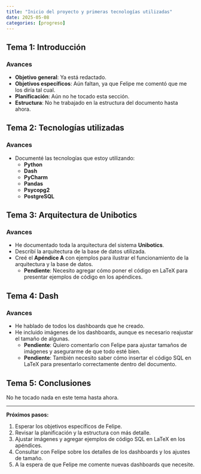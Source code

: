 ```yaml
---
title: "Inicio del proyecto y primeras tecnologías utilizadas"
date: 2025-05-08
categories: [progreso]
---
```


## Tema 1: Introducción
### Avances
- **Objetivo general**: Ya está redactado.  
- **Objetivos específicos**: Aún faltan, ya que Felipe me comentó que me los diría tal cual.  
- **Planificación**: Aún no he tocado esta sección.  
- **Estructura**: No he trabajado en la estructura del documento hasta ahora.

## Tema 2: Tecnologías utilizadas
### Avances
- Documenté las tecnologías que estoy utilizando:
  - **Python**
  - **Dash**
  - **PyCharm**
  - **Pandas**
  - **Psycopg2**
  - **PostgreSQL**

## Tema 3: Arquitectura de Unibotics
### Avances
- He documentado toda la arquitectura del sistema **Unibotics**.
- Describí la arquitectura de la base de datos utilizada.
- Creé el **Apéndice A** con ejemplos para ilustrar el funcionamiento de la arquitectura y la base de datos.
  - **Pendiente**: Necesito agregar cómo poner el código en LaTeX para presentar ejemplos de código en los apéndices.

## Tema 4: Dash
### Avances
- He hablado de todos los dashboards que he creado.
- He incluido imágenes de los dashboards, aunque es necesario reajustar el tamaño de algunas.
  - **Pendiente**: Quiero comentarlo con Felipe para ajustar tamaños de imágenes y asegurarme de que todo esté bien.
  - **Pendiente**: También necesito saber cómo insertar el código SQL en LaTeX para presentarlo correctamente dentro del documento.

## Tema 5: Conclusiones
No he tocado nada en este tema hasta ahora.

---

**Próximos pasos:**
1. Esperar los objetivos específicos de Felipe.  
2. Revisar la planificación y la estructura con más detalle.  
3. Ajustar imágenes y agregar ejemplos de código SQL en LaTeX en los apéndices.  
4. Consultar con Felipe sobre los detalles de los dashboards y los ajustes de tamaño.  
5. A la espera de que Felipe me comente nuevas dashboards que necesite.

